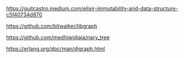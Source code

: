 https://guitcastro.medium.com/elixir-immutability-and-data-structure-c5f40734d870

https://github.com/bitwalker/libgraph

https://github.com/medhiwidjaja/nary_tree

https://erlang.org/doc/man/digraph.html
